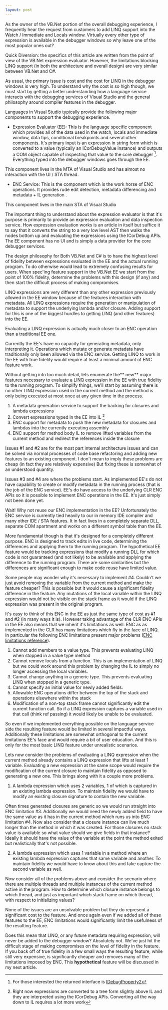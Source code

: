 ```yaml
---
layout: post
---
```

As the owner of the VB.Net portion of the overall debugging experience, I frequently hear the request from customers to add LINQ support into the Watch / Immediate and Locals window.  Virtually every other type of expression is available in the debugger windows so why leave one of the most popular ones out?

Quick Diversion: the specifics of this article are written from the point of view of the VB.Net expression evaluator.  However, the limitations blocking LINQ support (in both the architecture and overall design) are very similar between VB.Net and C#.

As usual, the primary issue is cost and the cost for LINQ in the debugger windows is very high.  To understand why the cost is so high though, we must start by getting a better understanding how a language service interacts with the debugging services of Visual Studio and the general philosophy around compiler features in the debugger.

Languages in Visual Studio typically provide the following major components to support the debugging experience.

  * Expression Evaluator (EE): This is the language specific component which provides all of the data used in the watch, locals and immediate window, data tips, conditional breakpoints and several other components.  It's primary input is an expression in string form which is converted to a value (typically an ICorDebugValue instance) and outputs a COM object capable of inspecting that value to the core debugger [^1].   Everything typed into the debugger windows goes through the EE.

This component lives in the MTA of Visual Studio and has almost no interaction with the UI / STA thread.

  * ENC Service: This is the component which is the work horse of ENC operations.  It provides rude edit detection, metadata differencing and metadata + IL generation   .

This component lives in the main STA of Visual Studio

The important thing to understand about the expression evaluator is that it's purpose is primarily to provide an expression evaluation and data inspection service.  How expression evaluation works is an article in itself but suffice it to say that it converts the string to a very low level AST then walks the nodes bottom up and evaluating the expressions using the ICorDebug APIs.  The EE component has no UI and is simply a data provider for the core debugger services.  

The design philosophy for Both VB.Net and C# is to have the highest level of fidelity between expressions evaluated in the EE and the actual running program.  To do otherwise would lead to extremely confusing results for users.  When spec'ing feature support in the VB.Net EE we start from the point of 100% fidelity, determine the problems with this design (if any) and then start the difficult process of making compromises.

LINQ expressions are very different than any other expression previously allowed in the EE window because of the features interaction with metadata.  All LINQ expressions require the generation or manipulation of metadata to support the underlying lambda and/or closure.  Adding support for this is one of the biggest hurdles to getting LINQ (and other features) into the EE.  

Evaluating a LINQ expression is actually much closer to an ENC operation than a traditional EE one.

Currently the EE's have no capacity for generating metadata, only interpreting it.  Operations which mutate or generate metadata have traditionally only been allowed via the ENC service.  Getting LINQ to work in the EE with true fidelity would require at least a minimal amount of ENC feature work.

Without getting into too much detail, lets enumerate the** new** major features necessary to evaluate a LINQ expression in the EE with true fidelity to the running program.  To simplify things, we'll start by assuming there is no other LINQ expression used in the current method and the method is only being executed at most once at any given time in the process.  

  1. A metadata generation service to support the backing for closures and lambda expressions 
  2. Convert expressions typed in the EE into IL [^2] 
  3. ENC support for metadata to push the new metadata for closures and lambdas into the currently executing assembly 
  4. ENC support for method body IL to remove lifted variables from the current method and redirect the references inside the closure

Issues #1 and #2 are for the most part internal architecture issues and can be solved via normal processes of code base refactoring and adding new features to an existing component.   I don't mean to imply these problems are cheap (in fact they are relatively expensive)  But fixing these is somewhat of an understood quantity.

Issues #3 and #4 are where the problems start.  As implemented EE's do not have capability to create or modify metadata in the running process (that is the job of the ENC service).  EE's do have access to the underlying CLR ENC APIs so it is possible to implement ENC operations in the EE.  It's just simply not been done yet.

Wait!  Why not reuse our ENC implementation in the EE?  Unfortunately the ENC service is currently tied heavily to our in memory IDE compiler and many other IDE / STA features.  It in fact lives in a completely separate DLL, separate COM apartment and works on a different symbol table than the EE.  

More fundamental though is that it's designed for a completely different purpose.  ENC is designed to track edits in live code, determining the differences and applying them to the running program.  The hypothetical EE feature would be tracking expressions that modify a running DLL for which code is not guaranteed (and not likely) to be available and applying the difference to the running program.  There are some similarities but the differences are significant enough to make code reuse have limited value.

Some people may wonder why it's necessary to implement #4.  Couldn't we just avoid removing the variable from the current method and make the feature cheaper?  This is possible but it would cause a significant fidelity difference in the feature.  Any mutations of the local variable within the LINQ expression would not be visible on the stack frame as it would if the LINQ expression was present in the original program.

It's easy to think of this ENC in the EE as just the same type of cost as #1 and #2 (in many ways it is).  However taking advantage of the CLR ENC APIs in the EE also means that we inherit it's limitations as well.  ENC as as implemented in the CLR has many limitations which fly in the face of LINQ.  In particular the following ENC limitations present major problems ([ENC limitations reference](http://blogs.msdn.com/jmstall/archive/2005/02/19/376666.aspx)).

  1. Cannot add members to a value type.  This prevents evaluating LINQ when stopped in a value type method 
  2. Cannot remove locals from a function.  This is an implementation of LINQ but we could work around this problem by changing the IL to simply no longer accessing the local variables. 
  3. Cannot change anything in a generic type.  This prevents evaluating LINQ when stopped in a generic type. 
  4. Cannot specify an initial value for newly added fields. 
  5. Allowable ENC operations differ between the top of the stack and operations elsewhere within the stack 
  6. Modification of a non-top stack frame cannot significantly edit the current function call.  So if a LINQ expression captures a variable used in that call (think ref passing) it would likely be unable to be evaluated.

So even if we implemented everything possible on the language service side the resulting feature would be limited in several impactful ways.  Additionally these limitations are somewhat orthogonal to the current limitations EE's face and would require a bit of user education.  And this is only for the most basic LINQ feature under unrealistic scenarios.

Lets now consider the problems of evaluating a LINQ expression when the current method already contains a LINQ expression that lifts at least 1 variable.  Evaluating a new expression at the same scope would require the modification of the current closure to maintain fidelity as opposed to generating a new one.  This brings along with it a couple more problems.

  1. A lambda expression which uses 2 variables, 1 of which is captured in an existing lambda expression.  To maintain fidelity we would have to modify an existing closure signature to contain the new variable. 

Often times generated closures are generic so we would run straight into ENC limitation #3. Additionally we would need the newly added field to have the same value as it has in the current method which runs us into ENC limitation #4. Now also consider that a closure instance can live much longer than the method in which it was created. For those closures no stack value is available so what value should we give fields in that instance?  Ideally it should have the value of the variable at the point the method exited but realistically that's not possible.

  2. A lambda expression which uses 1 variable in a method where an existing lambda expression captures that same variable and another.  To maintain fidelity we would have to know about this and fake capture the second variable as well.

Now consider all of the problems above and consider the scenario where there are multiple threads and multiple instances of the current method active in the program.  How to determine which closure instance belongs to which thread, and just as important which stack frame on which thread, with respect to initializing values?

None of the issues are an unsolvable problem but they do represent a significant cost to the feature.  And once again even if we added all of these features to the EE, ENC limitations would significantly limit the usefulness of the resulting feature.

Does this mean that LINQ, or any future metadata requiring expression, will never be added to the debugger window?  Absolutely not.  We've just hit the difficult stage of making compromises on the level of fidelity in the feature.  If you back off of true fidelity in a few small ways the resulting feature, while still very expensive, is significantly cheaper and removes many of the limitations imposed by ENC.   This **hypothetical** feature will be discussed in my next article.

[^1]: For those interested the returned interface is [IDebugProperty2](http://msdn.microsoft.com/en-us/library/bb161287\(VS.80\).aspx)

[^2]: Right now expressions are converted to a tree form slightly above IL and they are interpreted using the ICorDebug APIs.  Converting all the way down to IL requires a lot more work

